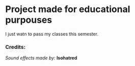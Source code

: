 # Project made for educational purpouses

I just watn to pass my classes this semester.

### Credits:
_Sound effects made by:_ **Isohatred**
